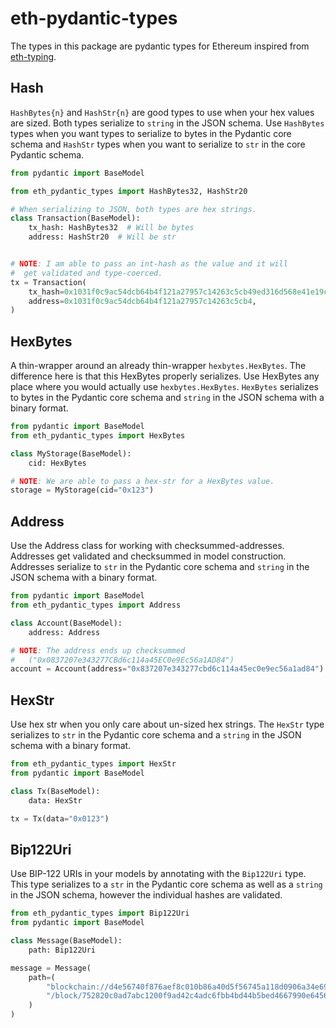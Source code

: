 # eth-pydantic-types

The types in this package are pydantic types for Ethereum inspired from [eth-typing](https://github.com/ethereum/eth-typing/blob/master/eth_typing/evm.py).

## Hash

`HashBytes{n}` and `HashStr{n}` are good types to use when your hex values are sized.
Both types serialize to `string` in the JSON schema.
Use `HashBytes` types when you want types to serialize to bytes in the Pydantic core schema and `HashStr` types when you want to serialize to `str` in the core Pydantic schema.

```python
from pydantic import BaseModel

from eth_pydantic_types import HashBytes32, HashStr20

# When serializing to JSON, both types are hex strings.
class Transaction(BaseModel):
    tx_hash: HashBytes32  # Will be bytes
    address: HashStr20  # Will be str


# NOTE: I am able to pass an int-hash as the value and it will
#  get validated and type-coerced.
tx = Transaction(
    tx_hash=0x1031f0c9ac54dcb64b4f121a27957c14263c5cb49ed316d568e41e19c34d7b28,
    address=0x1031f0c9ac54dcb64b4f121a27957c14263c5cb4,
)
```

## HexBytes

A thin-wrapper around an already thin-wrapper `hexbytes.HexBytes`.
The difference here is that this HexBytes properly serializes.
Use HexBytes any place where you would actually use `hexbytes.HexBytes`.
`HexBytes` serializes to bytes in the Pydantic core schema and `string` in the JSON schema with a binary format.

```python
from pydantic import BaseModel
from eth_pydantic_types import HexBytes

class MyStorage(BaseModel):
    cid: HexBytes

# NOTE: We are able to pass a hex-str for a HexBytes value.
storage = MyStorage(cid="0x123")
```

## Address

Use the Address class for working with checksummed-addresses.
Addresses get validated and checksummed in model construction.
Addresses serialize to `str` in the Pydantic core schema and `string` in the JSON schema with a binary format.

```python
from pydantic import BaseModel
from eth_pydantic_types import Address

class Account(BaseModel):
    address: Address

# NOTE: The address ends up checksummed
#   ("0x0837207e343277CBd6c114a45EC0e9Ec56a1AD84")
account = Account(address="0x837207e343277cbd6c114a45ec0e9ec56a1ad84")
```

## HexStr

Use hex str when you only care about un-sized hex strings.
The `HexStr` type serializes to `str` in the Pydantic core schema and a `string` in the JSON schema with a binary format.

```python
from eth_pydantic_types import HexStr
from pydantic import BaseModel

class Tx(BaseModel):
    data: HexStr

tx = Tx(data="0x0123")
```

## Bip122Uri

Use BIP-122 URIs in your models by annotating with the `Bip122Uri` type.
This type serializes to a `str` in the Pydantic core schema as well as a `string` in the JSON schema, however the individual hashes are validated.

```python
from eth_pydantic_types import Bip122Uri
from pydantic import BaseModel

class Message(BaseModel):
    path: Bip122Uri

message = Message(
    path=(
        "blockchain://d4e56740f876aef8c010b86a40d5f56745a118d0906a34e69aec8c0db1cb8fa3"
        "/block/752820c0ad7abc1200f9ad42c4adc6fbb4bd44b5bed4667990e64565102c1ba6"
    )
)
```

